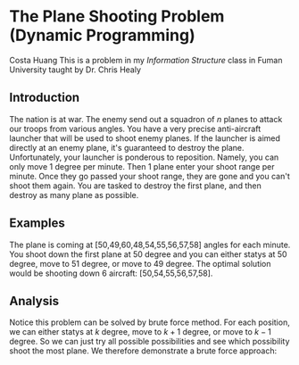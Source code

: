 # The Plane Shooting Problem (Dynamic Programming)
Costa Huang
This is a problem in my *Information Structure* class in Fuman University taught by Dr. Chris Healy

## Introduction

The nation is at war. The enemy send out a squadron of $n$ planes to attack our troops from various angles. You have a very precise anti-aircraft launcher that will be used to shoot enemy planes. If the launcher is aimed directly at an enemy plane, it's guaranteed to destroy the plane. Unfortunately, your launcher is ponderous to reposition. Namely, you can only move 1 degree per minute. Then 1 plane enter your shoot range per minute. Once they go passed your shoot range, they are gone and you can't shoot them again. You are tasked to destroy the first plane, and then destroy as many plane as possible. 

## Examples

The plane is coming at [50,49,60,48,54,55,56,57,58] angles for each minute. You shoot down the first plane at 50 degree and you can either statys at 50 degree, move to 51 degree, or move to 49 degree. The optimal solution would be shooting down 6 aircraft: [50,54,55,56,57,58].

## Analysis

Notice this problem can be solved by brute force method. For each position, we can either statys at $k$ degree, move to $k+1$ degree, or move to $k-1$ degree. So we can just try all possible possibilities and see which possibility shoot the most plane. We therefore demonstrate a brute force approach: